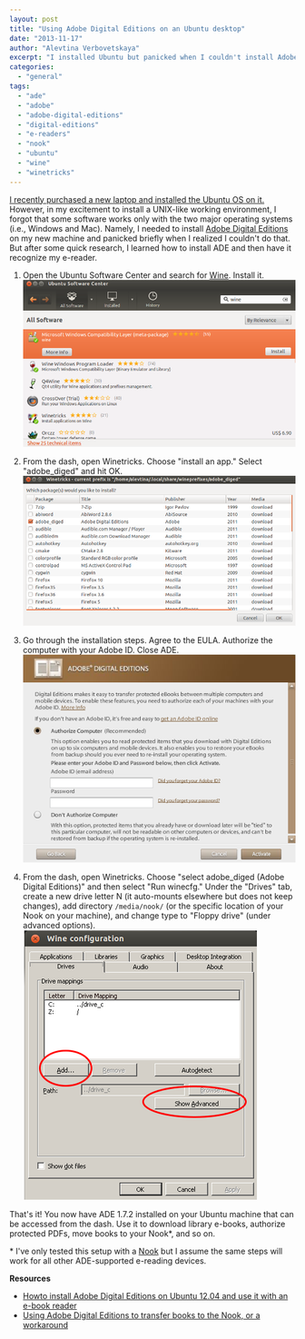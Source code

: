 ```yaml
---
layout: post
title: "Using Adobe Digital Editions on an Ubuntu desktop"
date: "2013-11-17"
author: "Alevtina Verbovetskaya"
excerpt: "I installed Ubuntu but panicked when I couldn't install Adobe Digital Editions for my e-reader—until I discovered how to use Wine and Winetricks to get ADE working perfectly."
categories: 
  - "general"
tags: 
  - "ade"
  - "adobe"
  - "adobe-digital-editions"
  - "digital-editions"
  - "e-readers"
  - "nook"
  - "ubuntu"
  - "wine"
  - "winetricks"
---
```


[I recently purchased a new laptop and installed the Ubuntu OS on it.](https://acid-stars.com/2013/11/16/need-moar-tech/trackback/) However, in my excitement to install a UNIX-like working environment, I forgot that some software works only with the two major operating systems (i.e., Windows and Mac). Namely, I needed to install [Adobe Digital Editions](http://www.adobe.com/products/digital-editions.html) on my new machine and panicked briefly when I realized I couldn't do that. But after some quick research, I learned how to install ADE and then have it recognize my e-reader.

1. Open the Ubuntu Software Center and search for [Wine](http://www.winehq.org/). Install it.
![ebook_software_center](/assets/img/ebook_software_center.png)

2. From the dash, open Winetricks. Choose "install an app." Select "adobe\_diged" and hit OK.
![ebook_winetricks_install_ade](/assets/img/ebook_winetricks_install_ade.png)

3. Go through the installation steps. Agree to the EULA. Authorize the computer with your Adobe ID. Close ADE.
![ebook_ade_authorize](/assets/img/ebook_ade_authorize.png)

4. From the dash, open Winetricks. Choose "select adobe_diged (Adobe Digital Editions)" and then select "Run winecfg." Under the "Drives" tab, create a new drive letter N (it auto-mounts elsewhere but does not keep changes), add directory `/media/nook/` (or the specific location of your Nook on your machine), and change type to "Floppy drive" (under advanced options).
![ebook_winecfg_drives](/assets/img/ebook_winecfg_drives.png)

That's it! You now have ADE 1.7.2 installed on your Ubuntu machine that can be accessed from the dash. Use it to download library e-books, authorize protected PDFs, move books to your Nook\*, and so on.

\* I've only tested this setup with a [Nook](http://www.barnesandnoble.com/nook/) but I assume the same steps will work for all other ADE-supported e-reading devices.

**Resources**

* [Howto install Adobe Digital Editions on Ubuntu 12.04 and use it with an e-book reader](http://robert.penz.name/440/howto-install-adobe-digital-editions-on-ubuntu-12-04-and-use-it-with-an-e-book-reader/)
* [Using Adobe Digital Editions to transfer books to the Nook, or a workaround](http://askubuntu.com/questions/32549/using-adobe-digital-editions-to-transfer-books-to-the-nook-or-a-workaround/308569#308569)
